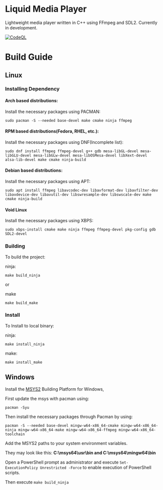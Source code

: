 # Liquid Media Player 
Lightweight media player written in C++ using FFmpeg and SDL2. Currently in development.

[![CodeQL](https://github.com/ArrowInteractive/liquid/actions/workflows/codeql-analysis.yml/badge.svg)](https://github.com/ArrowInteractive/liquid/actions/workflows/codeql-analysis.yml)

# Build Guide

## Linux 

### Installing Dependency

#### Arch based distributions:

Install the necessary packages using PACMAN:
```
sudo pacman -S --needed base-devel make cmake ninja ffmpeg
```

#### RPM based distributions(Fedora, RHEL, etc.):

Install the necessary packages using DNF(Incomplete list):
```
sudo dnf install ffmpeg ffmpeg-devel g++ gdb mesa-libGL-devel mesa-libGLU-devel mesa-libGLw-devel mesa-libOSMesa-devel libXext-devel alsa-lib-devel make cmake ninja-build
```

#### Debian based distributions:

Install the necessary packages using APT:
```
sudo apt install ffmpeg libavcodec-dev libavformat-dev libavfilter-dev libavdevice-dev libavutil-dev libswresample-dev libswscale-dev make cmake ninja-build
```

#### Void Linux

Install the necessary packages using XBPS:
```
sudo xbps-install cmake make ninja ffmpeg ffmpeg-devel pkg-config gdb SDL2-devel
```

### Building

To build the project:

ninja:
```
make build_ninja
```
or

make
```
make build_make
```

### Install

To Install to local binary:

ninja:
```
make install_ninja
```
make:
```
make install_make
```

## Windows

Install the [MSYS2](https://www.msys2.org/ "MSYS2 Homepage") Building Platform for Windows,

First update the msys with pacman using:

```
pacman -Syu
```

Then install the necessary packages through Pacman by using:

```
pacman -S --needed base-devel mingw-w64-x86_64-cmake mingw-w64-x86_64-ninja mingw-w64-x86_64-make mingw-w64-x86_64-ffmpeg mingw-w64-x86_64-toolchain
```
Add the MSYS2 paths to your system environment variables.

They may look like this:
<b>C:\msys64\usr\bin and C:\msys64\mingw64\bin</b>

Open a PowerShell prompt as administrator and execute ```Set-ExecutionPolicy Unrestricted -Force``` to enable execution of PowerShell scripts.

Then execute ```make build_ninja```

